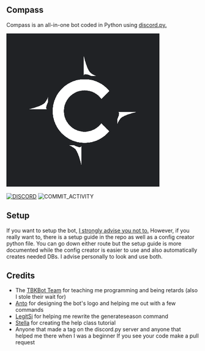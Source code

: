 ## Compass
Compass is an all-in-one bot coded in Python using [discord.py.](https://github.com/Rapptz/discord.py)

![LOGO](github.png)

[![DISCORD](https://img.shields.io/discord/773318789617811526?color=7A8DCF&label=discord)](https://discord.gg/H5cBqhy4RD) ![COMMIT_ACTIVITY](https://img.shields.io/github/commit-activity/m/Compass-Bot-Team/Compass)
## Setup
If you want to setup the bot, [I strongly advise you not to.](https://discord.com/oauth2/authorize?client_id=769308147662979122&permissions=2147352567&scope=bot) However, if you really want to, there is a setup guide in the repo as well as a config creator python file. You can go down either route but the setup guide is more documented while the config creator is easier to use and also automatically creates needed DBs. I advise personally to look and use both.


## Credits
- The [TBKBot Team](https://github.com/TBKBot) for teaching me programming and being retards (also I stole their wait for)
- [Anto](https://github.com/antoniokf5) for designing the bot's logo and helping me out with a few commands
- [LegitSi](https://github.com/LegitSi) for helping me rewrite the generateseason command
- [Stella](https://github.com/InterStella0/stella_bot) for creating the help class tutorial
- Anyone that made a tag on the discord.py server and anyone that helped me there when I was a beginner
If you see your code make a pull request

